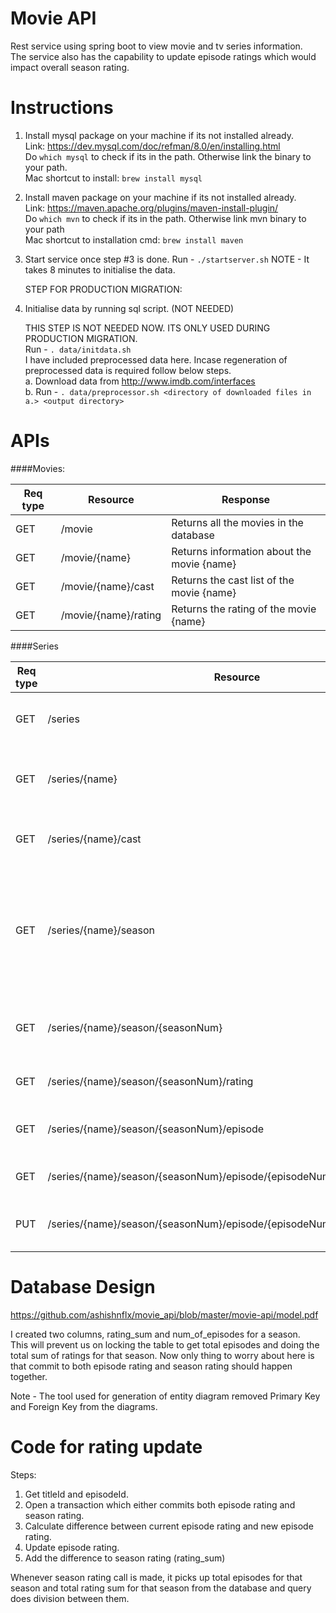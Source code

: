 # Movie API

Rest service using spring boot to view movie and tv series information.  
The service also has the capability to update episode ratings which would impact overall season rating.  

# Instructions

1. Install mysql package on your machine if its not installed already.  
   Link: https://dev.mysql.com/doc/refman/8.0/en/installing.html  
   Do `which mysql` to check if its in the path. Otherwise link the binary to your path.  
   Mac shortcut to install: `brew install mysql`
   
2. Install maven package on your machine if its not installed already.  
   Link: https://maven.apache.org/plugins/maven-install-plugin/  
   Do `which mvn` to check if its in the path. Otherwise link mvn binary to your path  
   Mac shortcut to installation cmd: `brew install maven`

3. Start service once step #3 is done.
   Run - `./startserver.sh` 
   NOTE - It takes 8 minutes to initialise the data.  
   
   
   STEP FOR PRODUCTION MIGRATION:	
4. Initialise data by running sql script. (NOT NEEDED)  

   THIS STEP IS NOT NEEDED NOW. ITS ONLY USED DURING PRODUCTION MIGRATION.   
   Run - `. data/initdata.sh`  
   I have included preprocessed data here. Incase regeneration of preprocessed data is required follow below steps.  
   a. Download data from http://www.imdb.com/interfaces  
   b. Run - `. data/preprocessor.sh <directory of downloaded files in a.> <output directory>`  
    

# APIs

####Movies:

|Req type        |Resource               | Response           |
|----------------|-----------------------|--------------------|
|GET             |/movie                 |Returns all the movies in the database|
|GET             |/movie/{name}          |Returns information about the movie {name}|
|GET             |/movie/{name}/cast     |Returns the cast list of the movie {name}|
|GET             |/movie/{name}/rating   |Returns the rating of the movie {name}|


####Series

|Req type        |Resource               | Response           |
|----------------|-----------------------|--------------------|
|GET             |/series                |Returns all the tvseries in the database|
|GET             |/series/{name}         |Returns information about the tvseries {name}|
|GET             |/series/{name}/cast    |Returns the cast list of the tvseries {name}|
|GET             |/series/{name}/season  |Returns all available seasons of the series {name} (Note as the data is 2017 year only, it might have only 1 season.)|
|GET             |/series/{name}/season/{seasonNum}            |Returns all information of the season {seasonNum}|
|GET             |/series/{name}/season/{seasonNum}/rating     |Returns the rating of the season|
|GET             |/series/{name}/season/{seasonNum}/episode    |Returns all the episodes of the season|
|GET             |/series/{name}/season/{seasonNum}/episode/{episodeNum}/rating |Returns the rating of the episode|
|PUT             |/series/{name}/season/{seasonNum}/episode/{episodeNum}/rating/{newRating} | Updates rating of the episode to {newRating}|


# Database Design
   
  https://github.com/ashishnflx/movie_api/blob/master/movie-api/model.pdf
  
  I created two columns, rating_sum and num_of_episodes for a season.  
  This will prevent us on locking the table to get total episodes and doing the total sum of ratings for that season. 
  Now only thing to worry about here is that commit to both episode rating and season rating should happen together. 
  
  Note - The tool used for generation of entity diagram removed Primary Key and Foreign Key from the diagrams.  
  

# Code for rating update

  Steps:
  1. Get titleId and episodeId. 
  2. Open a transaction which either commits both episode rating and season rating. 
  3. Calculate difference between current episode rating and new episode rating. 
  4. Update episode rating. 
  5. Add the difference to season rating (rating_sum)  
  
  Whenever season rating call is made, it picks up total episodes for that season and total rating sum for that season from  the database and query does division between them.
  


